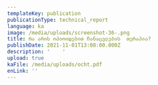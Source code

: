 ```yaml
---
templateKey: publication
publicationType: technical_report
language: ka
image: /media/uploads/screenshot-36-.png
title: რა არის ოპიოიდებით ჩანაცვლების  თერაპია?
publishDate: 2021-11-01T13:08:00.000Z
description: '    '
upload: true
kaFile: /media/uploads/ocht.pdf
enLink: ''
---
```



